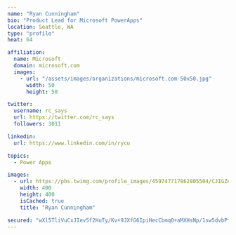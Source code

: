 ```yaml
---
name: "Ryan Cunningham"
bio: "Product Lead for Microsoft PowerApps"
location: Seattle, WA
type: "profile"
heat: 64

affiliation:
  name: Microsoft
  domain: microsoft.com
  images:
    - url: "/assets/images/organizations/microsoft.com-50x50.jpg"
      width: 50
      height: 50

twitter:
  username: rc_says
  url: https://twitter.com/rc_says
  followers: 3011

linkedin:
  url: https://www.linkedin.com/in/rycu

topics:
  - Power Apps

images:
  - url: https://pbs.twimg.com/profile_images/459747717862805504/CJIGZejd_400x400.png
    width: 400
    height: 400
    isCached: true
    title: "Ryan Cunningham"

secured: "wXl5TliVuCxJIev5f2HuTy/Kv+9JXfG6IpiHecCbmq0+aMXHsNp/1sw5dvbPf9Q1S6HdqtKLl+JVuUWJQw4bWyDZKoMiXx48mevAMxuf9EMxLRg6ZnJ0iw3p0U8rnvvVpGswHgnYVIMN1pne9JS9gJYS/Rvmijfwi9Fm4cmiIRSKjrdWUS9e9k8/UhxvxHY1FDjg/pz8rztsggsIInYfQdgubhWlXPfReZyllctomkQmTFkp13RgtcQK7NpLafl9bHAxI+Lnc9OBb6cWSS193RiGjD1x1mBE352sSeLvaDZ94rtCpaBSmSZSG1muFYdCl8bGzQYFkUbG/tTTgnC4lSyH/Dp6qgAYsHybNCPcxqT+Tb7mOYpUgcZZuYFuU+SiJuFM50KUug6+0NXF+236wkLjmfziOOQKtmdvQ/iuiUs=;A+Y7G7U3v/goC0JL5rjj9w=="
---
```


